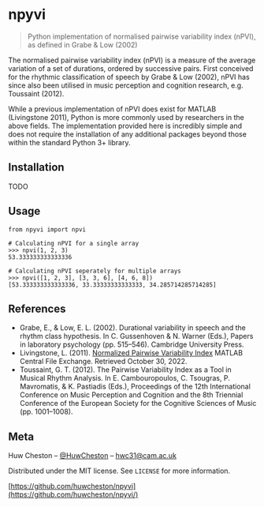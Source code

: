 # npyvi
> Python implementation of normalised pairwise variability index (nPVI), as defined in Grabe & Low (2002)

The normalised pairwise variability index (nPVI) is a measure of the average variation of a set of durations, ordered by
successive pairs. First conceived for the rhythmic classification of speech by Grabe & Low (2002), nPVI has since also
been utilised in music perception and cognition research, e.g. Toussaint (2012). 

While a previous implementation of nPVI does exist for MATLAB (Livingstone 2011), Python is more commonly used by 
researchers in the above fields. The implementation provided here is incredibly simple and does not require the 
installation of any additional packages beyond those within the standard Python 3+ library.

## Installation
TODO

## Usage

    from npyvi import npvi
    
    # Calculating nPVI for a single array
    >>> npvi(1, 2, 3)
    53.333333333333336

    # Calculating nPVI seperately for multiple arrays
    >>> npvi([1, 2, 3], [3, 3, 6], [4, 6, 8])
    [53.333333333333336, 33.33333333333333, 34.285714285714285]

## References
- Grabe, E., & Low, E. L. (2002). Durational variability in speech and the rhythm class hypothesis. In C. Gussenhoven & 
N. Warner (Eds.), Papers in laboratory psychology (pp. 515–546). Cambridge University Press.
- Livingstone, L. (2011). [Normalized Pairwise Variability Index](https://www.mathworks.com/matlabcentral/fileexchange/33098-normalized-pairwise-variability-index)
MATLAB Central File Exchange. Retrieved October 30, 2022.
- Toussaint, G. T. (2012). The Pairwise Variability Index as a Tool in Musical Rhythm Analysis. In E. Cambouropoulos, 
C. Tsougras, P. Mavromatis, & K. Pastiadis (Eds.), Proceedings of the 12th International Conference on Music Perception 
and Cognition and the 8th Triennial Conference of the European Society for the Cognitive Sciences of Music 
(pp. 1001–1008).

## Meta
Huw Cheston – [@HuwCheston](https://twitter.com/huwcheston) – hwc31@cam.ac.uk

Distributed under the MIT license. See ``LICENSE`` for more information.

[https://github.com/huwcheston/npyvi](https://github.com/huwcheston/npyvi/)

